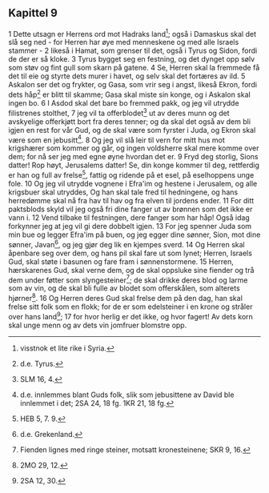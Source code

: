 ## Kapittel 9

1 Dette utsagn er Herrens ord mot Hadraks land[^1]; også i Damaskus skal det slå seg ned - for Herren har øye med menneskene og med alle Israels stammer -
2 likeså i Hamat, som grenser til det, også i Tyrus og Sidon, fordi de der er så kloke.
3 Tyrus bygget seg en festning, og det dynget opp sølv som støv og fint gull som skarn på gatene.
4 Se, Herren skal la fremmede få det til eie og styrte dets murer i havet, og selv skal det fortæres av ild.
5 Askalon ser det og frykter, og Gasa, som vrir seg i angst, likeså Ekron, fordi dets håp[^2] er blitt til skamme; Gasa skal miste sin konge, og i Askalon skal ingen bo.
6 I Asdod skal det bare bo fremmed pakk, og jeg vil utrydde filistrenes stolthet,
7 jeg vil ta offerblodet[^3] ut av deres munn og det avskyelige offerkjøtt bort fra deres tenner; og da skal det også av dem bli igjen en rest for vår Gud, og de skal være som fyrster i Juda, og Ekron skal være som en jebusitt[^4].
8 Og jeg vil slå leir til vern for mitt hus mot krigshærer som kommer og går, og ingen voldsherre skal mere komme over dem; for nå ser jeg med egne øyne hvordan det er.
9 Fryd deg storlig, Sions datter! Rop høyt, Jerusalems datter! Se, din konge kommer til deg, rettferdig er han og full av frelse[^5], fattig og ridende på et esel, på eselhoppens unge fole.
10 Og jeg vil utrydde vognene i Efra'im og hestene i Jerusalem, og alle krigsbuer skal utryddes, Og han skal tale fred til hedningene, og hans herredømme skal nå fra hav til hav og fra elven til jordens ender.
11 For ditt paktsblods skyld vil jeg også fri dine fanger ut av brønnen som det ikke er vann i.
12 Vend tilbake til festningen, dere fanger som har håp! Også idag forkynner jeg at jeg vil gi dere dobbelt igjen.
13 For jeg spenner Juda som min bue og legger Efra'im på buen, og jeg egger dine sønner, Sion, mot dine sønner, Javan[^6], og jeg gjør deg lik en kjempes sverd.
14 Og Herren skal åpenbare seg over dem, og hans pil skal fare ut som lynet; Herren, Israels Gud, skal støte i basunen og fare fram i sønnenstormene.
15 Herren, hærskarenes Gud, skal verne dem, og de skal oppsluke sine fiender og trå dem under føtter som slyngesteiner[^7]; de skal drikke deres blod og larme som av vin, og de skal bli fulle av blodet som offerskålen, som alterets hjørner[^8].
16 Og Herren deres Gud skal frelse dem på den dag, han skal frelse sitt folk som en flokk; for de er som edelsteiner i en krone og stråler over hans land[^9];
17 for hvor herlig er det ikke, og hvor fagert! Av dets korn skal unge menn og av dets vin jomfruer blomstre opp.

[^1]:  visstnok et lite rike i Syria.
[^2]:  d.e. Tyrus.
[^3]:  SLM 16, 4.
[^4]:  d.e. innlemmes blant Guds folk, slik som jebusittene av David ble innlemmet i det; 2SA 24, 18 fg. 1KR 21, 18 fg.
[^5]:  HEB 5, 7. 9.
[^6]:  d.e. Grekenland.
[^7]:  Fienden lignes med ringe steiner, motsatt kronesteinene; SKR 9, 16.
[^8]:  2MO 29, 12.
[^9]:  2SA 12, 30.
